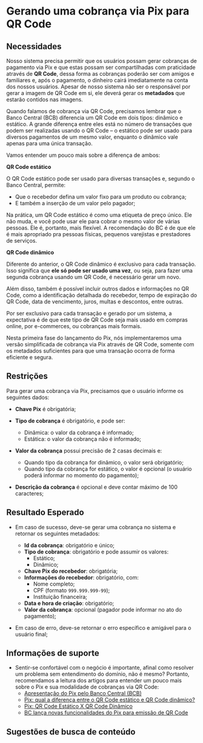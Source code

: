 # Gerando uma cobrança via Pix para QR Code

## Necessidades

Nosso sistema precisa permitir que os usuários possam gerar cobranças de pagamento via Pix e que estas possam ser compartilhadas com praticidade através de **QR Code**, dessa forma as cobranças poderão ser com amigos e familiares e, após o pagamento, o dinheiro cairá imediatamente na conta dos nossos usuários. Apesar de nosso sistema não ser o responsável por gerar a imagem de QR Code em si, ele deverá gerar os **metadados** que estarão contidos nas imagens.

Quando falamos de cobrança via QR Code, precisamos lembrar que o Banco Central (BCB) diferencia um QR Code em dois tipos: dinâmico e estático. A grande diferença entre eles está no número de transações que podem ser realizadas usando o QR Code – o estático pode ser usado para diversos pagamentos de um mesmo valor, enquanto o dinâmico vale apenas para uma única transação.

Vamos entender um pouco mais sobre a diferença de ambos:

**QR Code estático**

O QR Code estático pode ser usado para diversas transações e, segundo o Banco Central, permite:

- Que o recebedor defina um valor fixo para um produto ou cobrança;
- E também a inserção de um valor pelo pagador;

Na prática, um QR Code estático é como uma etiqueta de preço único. Ele não muda, e você pode usar ele para cobrar o mesmo valor de várias pessoas. Ele é, portanto, mais flexível. A recomendação do BC é de que ele é mais apropriado pra pessoas físicas, pequenos varejistas e prestadores de serviços.

**QR Code dinâmico**

Diferente do anterior, o QR Code dinâmico é exclusivo para cada transação. Isso significa que **ele só pode ser usado uma vez**, ou seja, para fazer uma segunda cobrança usando um QR Code, é necessário gerar um novo.

Além disso, também é possível incluir outros dados e informações no QR Code, como a identificação detalhada do recebedor, tempo de expiração do QR Code, data de vencimento, juros, multas e descontos, entre outras.

Por ser exclusivo para cada transação e gerado por um sistema, a expectativa é de que este tipo de QR Code seja mais usado em compras online, por e-commerces, ou cobranças mais formais.

Nesta primeira fase do lançamento do Pix, nós implementaremos uma versão simplificada de cobrança via Pix através de QR Code, somente com os metadados suficientes para que uma transação ocorra de forma eficiente e segura.
   
## Restrições

Para gerar uma cobrança via Pix, precisamos que o usuário informe os seguintes dados:

- **Chave Pix** é obrigatória;
- **Tipo de cobrança** é obrigatório, e pode ser:
  - Dinâmica: o valor da cobrança é informado;
  - Estática: o valor da cobrança não é informado;

- **Valor da cobrança** possui precisão de 2 casas decimais e:
  - Quando tipo da cobrança for dinâmico, o valor será obrigatório;
  - Quando tipo da cobrança for estático, o valor é opcional (o usuário poderá informar no momento do pagamento);
  
- **Descrição da cobrança** é opcional e deve contar máximo de 100 caracteres;

## Resultado Esperado

- Em caso de sucesso, deve-se gerar uma cobrança no sistema e retornar os seguintes metadados:
  - **Id da cobrança**: obrigatório e único;
  - **Tipo de cobrança**: obrigatório e pode assumir os valores:
    - Estático;
    - Dinâmico;
  - **Chave Pix do recebedor**: obrigatória;
  - **Informações do recebedor**: obrigatório, com:
    - Nome completo;
    - CPF (formato `999.999.999-99`);
    - Instituição financeira;
  - **Data e hora de criação**: obrigatório;
  - **Valor da cobrança**: opcional (pagador pode informar no ato do pagamento);

- Em caso de erro, deve-se retornar o erro específico e amigável para o usuário final;

## Informações de suporte

- Sentir-se confortável com o negócio é importante, afinal como resolver um problema sem entendimento do domínio, não é mesmo? Portanto, recomendamos a leitura dos artigos para entender um pouco mais sobre o Pix e sua modalidade de cobranças via QR Code:
  - [Apresentação do Pix pelo Banco Central (BCB)](https://www.bcb.gov.br/conteudo/home-ptbr/TextosApresentacoes/Apresentacao_PIX.pdf)
  - [Pix: qual a diferença entre o QR Code estático e QR Code dinâmico?](https://blog.nubank.com.br/pix-qr-code-estatico-dinamico/)
  - [Pix: QR Code Estático X QR Code Dinâmico](https://blog.juno.com.br/pix-qr-code-estatico-x-qr-code-dinamico/)
  - [BC lança novas funcionalidades do Pix para emissão de QR Code](https://www.ecommercebrasil.com.br/noticias/bc-novas-funcionalidades-pix-qr-code/)

## Sugestões de busca de conteúdo